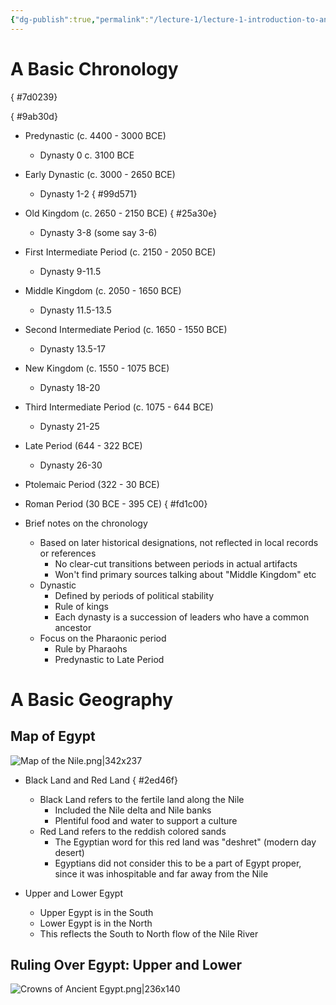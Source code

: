 ```yaml
---
{"dg-publish":true,"permalink":"/lecture-1/lecture-1-introduction-to-ancient-egypt/"}
---
```


# A Basic Chronology
{ #7d0239}

{ #9ab30d}

- Predynastic (c. 4400 - 3000 BCE)
	- Dynasty 0 c. 3100 BCE
- Early Dynastic (c. 3000 - 2650 BCE)
	- Dynasty 1-2
{ #99d571}

- Old Kingdom (c. 2650 - 2150 BCE)
{ #25a30e}

	- Dynasty 3-8 (some say 3-6)
- First Intermediate Period (c. 2150 - 2050 BCE)
	- Dynasty 9-11.5
- Middle Kingdom (c. 2050 - 1650 BCE)
	- Dynasty 11.5-13.5
- Second Intermediate Period (c. 1650 - 1550 BCE)
	- Dynasty 13.5-17
- New Kingdom (c. 1550 - 1075 BCE)
	- Dynasty 18-20
- Third Intermediate Period (c. 1075 - 644 BCE)
	- Dynasty 21-25
- Late Period (644 - 322 BCE)
	- Dynasty 26-30
- Ptolemaic Period (322 - 30 BCE)
- Roman Period (30 BCE - 395 CE)
{ #fd1c00}


- Brief notes on the chronology
	- Based on later historical designations, not reflected in local records or references
		- No clear-cut transitions between periods in actual artifacts
		- Won't find primary sources talking about "Middle Kingdom" etc
	- Dynastic
		- Defined by periods of political stability
		- Rule of kings
		- Each dynasty is a succession of leaders who have a common ancestor
	- Focus on the Pharaonic period
		- Rule by Pharaohs
		- Predynastic to Late Period

# A Basic Geography

## Map of Egypt
![Map of the Nile.png|342x237](/img/user/Images/Map%20of%20the%20Nile.png)
- Black Land and Red Land
{ #2ed46f}

	- Black Land refers to the fertile land along the Nile
		- Included the Nile delta and Nile banks
		- Plentiful food and water to support a culture
	- Red Land refers to the reddish colored sands
		- The Egyptian word for this red land was "deshret" (modern day desert)
		- Egyptians did not consider this to be a part of Egypt proper, since it was inhospitable and far away from the Nile
- Upper and Lower Egypt
	- Upper Egypt is in the South
	- Lower Egypt is in the North
	- This reflects the South to North flow of the Nile River
## Ruling Over Egypt: Upper and Lower
 ![Crowns of Ancient Egypt.png|236x140](/img/user/Images/Crowns%20of%20Ancient%20Egypt.png)